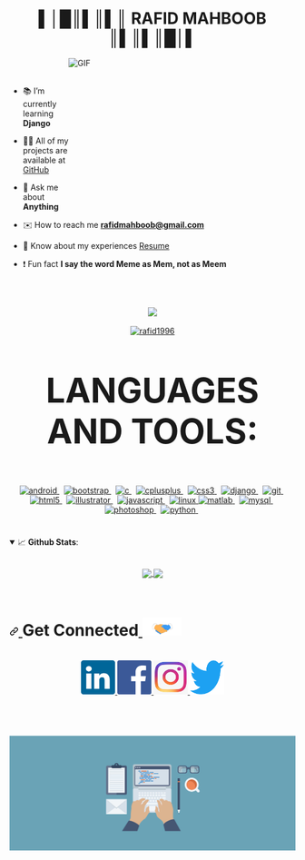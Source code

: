 <h1 align="center">
  ▌│█║▌║▌║ RAFID MAHBOOB ║▌║▌║█│▌
</h1>
<a target="_blank" rel="noopener noreferrer" href="https://camo.githubusercontent.com/86a3b6db470f1a0429f7355c08d1edabf3d2c804/68747470733a2f2f6d69726f2e6d656469756d2e636f6d2f6d61782f313336302f312a495247486d69477361313673746564517649615a66772e676966"><img align="right" height="250" width="400" alt="GIF" src="https://camo.githubusercontent.com/86a3b6db470f1a0429f7355c08d1edabf3d2c804/68747470733a2f2f6d69726f2e6d656469756d2e636f6d2f6d61782f313336302f312a495247486d69477361313673746564517649615a66772e676966" data-canonical-src="https://github.com/JayantGoel001/JayantGoel001/blob/master/image.gif" style="max-width:100%; "></a>

<br/>
<br/>

- 📚 I’m currently learning **Django**

- 👨‍💻 All of my projects are available at [GitHub](https://github.com/Rafid24)

- 💬 Ask me about **Anything**

- ✉️ How to reach me **rafidmahboob@gmail.com**

- 📃 Know about my experiences [Resume](https://drive.google.com/file/d/1fTgZ5ToiVqLaWEcoA0uJeETBHhwbVuGu/view?usp=sharing)

- ❗ Fun fact **I say the word Meme as Mem, not as Meem**

<br/>
<br/>

<p align="center">
 <a href="https://rafid24.github.io/portfolio_rafid/" target="blank"><img src="https://img.shields.io/badge/Portfolio-8B89CC?style=for-the-badge&logo=protonmail&logoColor=white" /></a> 
</p>
<p align="center"> 
  <a href="https://twitter.com/rafid1996" target="blank"><img src="https://img.shields.io/twitter/follow/rafid1996?logo=twitter&style=for-the-badge" alt="rafid1996" /></a> 
</p>


<p align="center" style="font-size:60px"><b>LANGUAGES AND TOOLS:</b></p>


<p align="center"> 
  <a href="https://developer.android.com" target="_blank"> 
    <img src="https://devicons.github.io/devicon/devicon.git/icons/android/android-original-wordmark.svg" alt="android" width="40" height="40"/> </a> &nbsp;
  <a href="https://getbootstrap.com" target="_blank"> 
    <img src="https://devicons.github.io/devicon/devicon.git/icons/bootstrap/bootstrap-plain.svg" alt="bootstrap" width="40" height="40"/> </a> &nbsp;
  <a href="https://www.cprogramming.com/" target="_blank"> 
    <img src="https://devicons.github.io/devicon/devicon.git/icons/c/c-original.svg" alt="c" width="40" height="40"/> </a> &nbsp;
  <a href="https://www.w3schools.com/cpp/" target="_blank"> 
    <img src="https://devicons.github.io/devicon/devicon.git/icons/cplusplus/cplusplus-original.svg" alt="cplusplus" width="40" height="40"/> </a> &nbsp;
  <a href="https://www.w3schools.com/css/" target="_blank"> 
    <img src="https://devicons.github.io/devicon/devicon.git/icons/css3/css3-original-wordmark.svg" alt="css3" width="40" height="40"/> </a>&nbsp;
  <a href="https://www.djangoproject.com/" target="_blank"> 
    <img src="https://devicons.github.io/devicon/devicon.git/icons/django/django-original.svg" alt="django" width="40" height="40"/> </a> &nbsp;
  <a href="https://git-scm.com/" target="_blank">
    <img src="https://www.vectorlogo.zone/logos/git-scm/git-scm-icon.svg" alt="git" width="40" height="40"/> </a>&nbsp;
  <a href="https://www.w3.org/html/" target="_blank">
    <img src="https://devicons.github.io/devicon/devicon.git/icons/html5/html5-original-wordmark.svg" alt="html5" width="40" height="40"/> </a> &nbsp;
  <a href="https://www.adobe.com/in/products/illustrator.html" target="_blank"> 
    <img src="https://www.vectorlogo.zone/logos/adobe_illustrator/adobe_illustrator-icon.svg" alt="illustrator" width="40" height="40"/> </a>&nbsp;
  <a href="https://developer.mozilla.org/en-US/docs/Web/JavaScript" target="_blank"> 
    <img src="https://devicons.github.io/devicon/devicon.git/icons/javascript/javascript-original.svg" alt="javascript" width="40" height="40"/> </a> &nbsp;
  <a href="https://www.linux.org/" target="_blank"> <img src="https://devicons.github.io/devicon/devicon.git/icons/linux/linux-original.svg" alt="linux" width="40" height="40"/> </a> <a href="https://www.mathworks.com/" target="_blank"> 
  <img src="https://raw.githubusercontent.com/simple-icons/simple-icons/master/icons/mathworks.svg" alt="matlab" width="40" height="40"/> </a>&nbsp;
  <a href="https://www.mysql.com/" target="_blank"> 
    <img src="https://devicons.github.io/devicon/devicon.git/icons/mysql/mysql-original-wordmark.svg" alt="mysql" width="40" height="40"/> </a> &nbsp;
  <a href="https://www.photoshop.com/en" target="_blank"> 
    <img src="https://devicons.github.io/devicon/devicon.git/icons/photoshop/photoshop-plain.svg" alt="photoshop" width="40" height="40"/> </a> &nbsp;
  <a href="https://www.python.org" target="_blank"> 
    <img src="https://devicons.github.io/devicon/devicon.git/icons/python/python-original.svg" alt="python" width="40" height="40"/> </a> &nbsp;
</p>

#

<details open="">
<summary>
  <g-emoji class="g-emoji" alias="chart_with_upwards_trend" fallback-src="https://github.githubassets.com/images/icons/emoji/unicode/1f4c8.png">📈</g-emoji> 
  <strong>Github Stats</strong>:
</summary>
  
<br>
<p align="center">
<a href="https://github.com/Rafid24">
  <img align="center" src="https://github-readme-stats.vercel.app/api?username=Rafid24&show_icons=true&hide_border=true&title_color=94b4a4&amp&icon_color=FFFFFF&amp&text_color=FFFFFF&amp&bg_color=000000&count_private=true&include_all_commits=true"/>
</a>
<a href="https://github.com/Rafid24">
  <img align="center" height="195px" src="https://github-readme-stats.vercel.app/api/top-langs/?username=Rafid24&text_color=FFFFFF&bg_color=000000&title_color=94b4a4&langs_count=15&layout=compact&hide_border=true" />
</a>
</p>
</details>

<br>
<h1>
  <a id="user-content-connect-with-me-" class="anchor" aria-hidden="true" href="#connect-with-me-">
  <svg class="octicon octicon-link" viewBox="0 0 16 16" version="1.1" width="16" height="16" aria-hidden="true">
    <path fill-rule="evenodd" d="M7.775 3.275a.75.75 0 001.06 1.06l1.25-1.25a2 2 0 112.83 2.83l-2.5 2.5a2 2 0 01-2.83 0 .75.75 0 00-1.06 1.06 3.5 3.5 0 004.95 0l2.5-2.5a3.5 3.5 0 00-4.95-4.95l-1.25 1.25zm-4.69 9.64a2 2 0 010-2.83l2.5-2.5a2 2 0 012.83 0 .75.75 0 001.06-1.06 3.5 3.5 0 00-4.95 0l-2.5 2.5a3.5 3.5 0 004.95 4.95l1.25-1.25a.75.75 0 00-1.06-1.06l-1.25 1.25a2 2 0 01-2.83 0z">
    </path>
    </svg>
  </a>Get Connected<a target="_blank" rel="noopener noreferrer" href="https://github.com/Rafid24/Rafid24/blob/main/Handshake.gif">
  <img src="https://github.com/Rafid24/Rafid24/blob/main/Handshake.gif" height="32px" style="max-width:100%;">
  </a>
</h1>

<p align="center">
  <br>
  <a href="https://www.linkedin.com/in/rafidmahboob1996/" target="_blank">
    <code><img height="60" width="60" src="https://github.com/Rafid24/Rafid24/blob/main/linkedin.png"/></code>
  </a>
  <a href="https://www.facebook.com/rafid96" target="_blank">
    <code><img  height="60" width="60" src="https://github.com/Rafid24/Rafid24/blob/main/facebook.png"/></code>
  </a>
  <a href="https://www.instagram.com/" target="_blank">
    <code><img height="60" width="60" src="https://github.com/Rafid24/Rafid24/blob/main/instagram.jpg"/></code>
  </a>
  <a href="https://twitter.com/RafiD1996" target="_blank">
    <code><img height="60" width="60" src="https://github.com/Rafid24/Rafid24/blob/main/twitter.png"/></code>
  </a>    
</p>
<br/>
</p>

<div align="center">

</div>

#

![](https://github.com/Rafid24/Rafid24/blob/main/upload2017-05-213987428.jpg)
